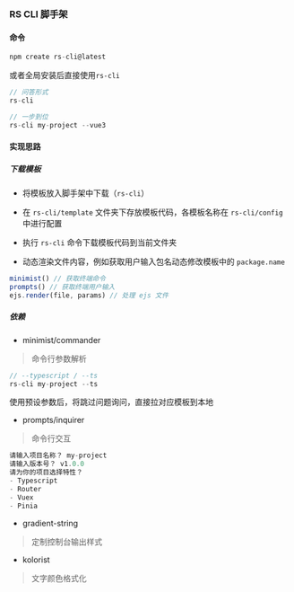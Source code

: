 ### RS CLI 脚手架

#### 命令

```js
npm create rs-cli@latest
```

或者全局安装后直接使用`rs-cli`
```js
// 问答形式
rs-cli

// 一步到位
rs-cli my-project --vue3
```

#### 实现思路

##### 下载模板

- 将模板放入脚手架中下载（`rs-cli`）

- 在 `rs-cli/template` 文件夹下存放模板代码，各模板名称在 `rs-cli/config` 中进行配置

- 执行 `rs-cli` 命令下载模板代码到当前文件夹

- 动态渲染文件内容，例如获取用户输入包名动态修改模板中的 `package.name`

```js
minimist() // 获取终端命令
prompts() // 获取终端用户输入
ejs.render(file, params) // 处理 ejs 文件
```

##### 依赖

-   minimist/commander

> 命令行参数解析

```js
// --typescript / --ts
rs-cli my-project --ts
```


使用预设参数后，将跳过问题询问，直接拉对应模板到本地

-   prompts/inquirer

> 命令行交互

```js
请输入项目名称？ my-project
请输入版本号？ v1.0.0
请为你的项目选择特性？
- Typescript
- Router
- Vuex
- Pinia
```

-   gradient-string

> 定制控制台输出样式

-   kolorist

> 文字颜色格式化

